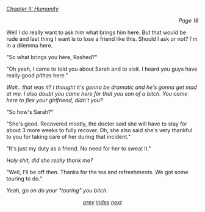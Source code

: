 <p><i><u>Chapter II: Humanity</u></i><p>
<p align="right"><i>Page 16</i></p>

Well I do really want to ask him what brings him here. But
that would be rude and last thing I want is to lose a
friend like this. Should I ask or not? I'm in a dilemma
here.

"So what brings you here, Rashed?"

"Oh yeah, I came to told you about Sarah and to visit. I
heard you guys have really good *pithas* here."

*Wait.. that was it? I thought it's gonna be dramatic and
he's gonna get mad at me. I also doubt you came here for that
you son of a bitch. You came here to flex your girlfriend, didn't you?*

"So how's Sarah?"

"She's good. Recovered mostly, the doctor said she will have
to stay for about 3 more weeks to fully recover. Oh, she
also said she's very thankful to you for taking care of her
during that incident."

"It's just my duty as a friend. No need for her to sweat
it."

*Holy shit, did she really thank me?*

"Well, I'll be off then. Thanks for the tea and
refreshments. We got some touring to do."

*Yeah, go on do your "touring" you bitch.*

<p align="center">
    <i>
        <a href="vol_1_page_15.html">prev</a>
        <a href="./index.html">index</a>
        <a href="vol_1_page_17.html">next</a>
    </i>
</p>
